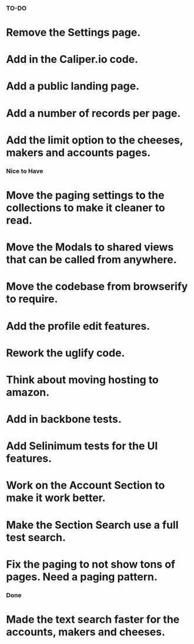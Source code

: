### TO-DO

 # Remove the Settings page.
 # Add in the Caliper.io code.
 # Add a public landing page.
 # Add a number of records per page.
 # Add the limit option to the cheeses, makers and accounts pages.

### Nice to Have

 # Move the paging settings to the collections to make it cleaner to read.
 # Move the Modals to shared views that can be called from anywhere.
 # Move the codebase from browserify to require.
 # Add the profile edit features.
 # Rework the uglify code.
 # Think about moving hosting to amazon.
 # Add in backbone tests.
 # Add Selinimum tests for the UI features.
 # Work on the Account Section to make it work better.
 # Make the Section Search use a full test search.
 # Fix the paging to not show tons of pages. Need a paging pattern.

### Done

  # Made the text search faster for the accounts, makers and cheeses.

